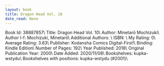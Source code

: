 ```yaml
---
layout: book
title: Dragon Head Vol. 10
date_read: None
---
```


Book Id: 38887857\ 
Title: Dragon Head Vol. 10\ 
Author: Minetarō Mochizuki\ 
Author l-f: Mochizuki, Minetarō\ 
Additional Authors: \ 
ISBN: \ 
My Rating: 0\ 
Average Rating: 3.63\ 
Publisher: Kodansha Comics Digital-First!\ 
Binding: Kindle Edition\ 
Number of Pages: 192\ 
Year Published: 2018\ 
Original Publication Year: 2000\ 
Date Added: 2020/11/08\ 
Bookshelves: kupka-wstydu\ 
Bookshelves with positions: kupka-wstydu (#2001)\ 

